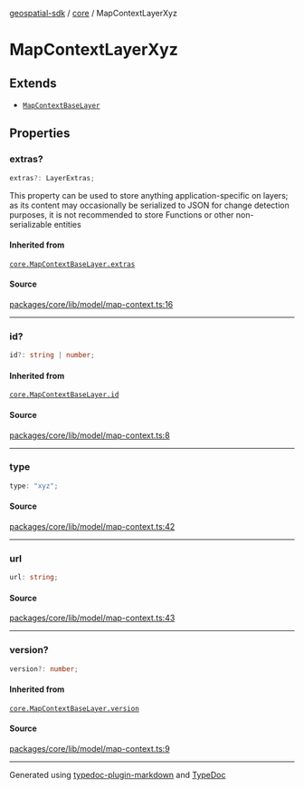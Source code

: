 [geospatial-sdk](../../index.md) / [core](../index.md) / MapContextLayerXyz

# MapContextLayerXyz

## Extends

- [`MapContextBaseLayer`](MapContextBaseLayer.md)

## Properties

### extras?

```ts
extras?: LayerExtras;
```

This property can be used to store anything application-specific on layers; as its content may occasionally
be serialized to JSON for change detection purposes, it is not recommended to store Functions or other
non-serializable entities

#### Inherited from

[`core.MapContextBaseLayer.extras`](MapContextBaseLayer.md#extras)

#### Source

[packages/core/lib/model/map-context.ts:16](https://github.com/jahow/geospatial-sdk/blob/eda8b4f/packages/core/lib/model/map-context.ts#L16)

***

### id?

```ts
id?: string | number;
```

#### Inherited from

[`core.MapContextBaseLayer.id`](MapContextBaseLayer.md#id)

#### Source

[packages/core/lib/model/map-context.ts:8](https://github.com/jahow/geospatial-sdk/blob/eda8b4f/packages/core/lib/model/map-context.ts#L8)

***

### type

```ts
type: "xyz";
```

#### Source

[packages/core/lib/model/map-context.ts:42](https://github.com/jahow/geospatial-sdk/blob/eda8b4f/packages/core/lib/model/map-context.ts#L42)

***

### url

```ts
url: string;
```

#### Source

[packages/core/lib/model/map-context.ts:43](https://github.com/jahow/geospatial-sdk/blob/eda8b4f/packages/core/lib/model/map-context.ts#L43)

***

### version?

```ts
version?: number;
```

#### Inherited from

[`core.MapContextBaseLayer.version`](MapContextBaseLayer.md#version)

#### Source

[packages/core/lib/model/map-context.ts:9](https://github.com/jahow/geospatial-sdk/blob/eda8b4f/packages/core/lib/model/map-context.ts#L9)

***

Generated using [typedoc-plugin-markdown](https://www.npmjs.com/package/typedoc-plugin-markdown) and [TypeDoc](https://typedoc.org/)
